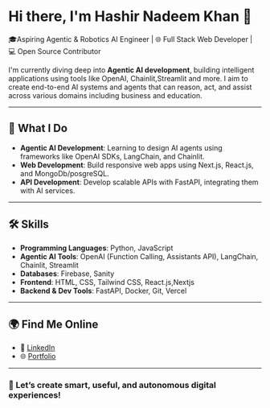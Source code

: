 # Hi there, I'm Hashir Nadeem Khan 👋

🎓Aspiring Agentic & Robotics AI Engineer  | 🌐 Full Stack Web Developer | 💻 Open Source Contributor

I'm currently diving deep into **Agentic AI development**, building intelligent applications using tools like OpenAI, Chainlit,Streamlit and more. I aim to create end-to-end AI systems and agents that can reason, act, and assist across various domains including business and education.

---

## 💼 What I Do

- **Agentic AI Development**: Learning to design AI agents using frameworks like OpenAI SDKs, LangChain, and Chainlit.
- **Web Development**: Build responsive web apps using Next.js, React.js, and MongoDb/posgreSQL.
- **API Development**: Develop scalable APIs with FastAPI, integrating them with AI services.


---

## 🛠️ Skills

- **Programming Languages**: Python, JavaScript  
- **Agentic AI Tools**: OpenAI (Function Calling, Assistants API), LangChain, Chainlit, Streamlit  
- **Databases**: Firebase, Sanity  
- **Frontend**: HTML, CSS, Tailwind CSS, React.js,Nextjs 
- **Backend & Dev Tools**: FastAPI, Docker, Git, Vercel  

---

## 🌍 Find Me Online

- 💼 [LinkedIn](https://www.linkedin.com/in/hashir-khan-b90b60280)  
- 🌐 [Portfolio](https://personal-portfolio-h8ig.vercel.app/)

---

### 🚀 Let’s create smart, useful, and autonomous digital experiences!
